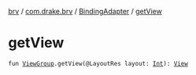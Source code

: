 [brv](../../index.md) / [com.drake.brv](../index.md) / [BindingAdapter](index.md) / [getView](./get-view.md)

# getView

`fun `[`ViewGroup`](https://developer.android.com/reference/android/view/ViewGroup.html)`.getView(@LayoutRes layout: `[`Int`](https://kotlinlang.org/api/latest/jvm/stdlib/kotlin/-int/index.html)`): `[`View`](https://developer.android.com/reference/android/view/View.html)